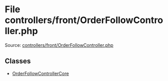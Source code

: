 File controllers/front/OrderFollowController.php
=========

Source: [controllers/front/OrderFollowController.php](https://github.com/PrestaShop/PrestaShop/blob/1.6.0.8/controllers/front/OrderFollowController.php)


Classes
-------

* [OrderFollowControllerCore](class.OrderFollowControllerCore.md)

